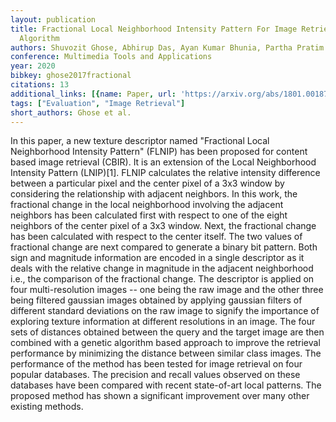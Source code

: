 ```yaml
---
layout: publication
title: Fractional Local Neighborhood Intensity Pattern For Image Retrieval Using Genetic
  Algorithm
authors: Shuvozit Ghose, Abhirup Das, Ayan Kumar Bhunia, Partha Pratim Roy
conference: Multimedia Tools and Applications
year: 2020
bibkey: ghose2017fractional
citations: 13
additional_links: [{name: Paper, url: 'https://arxiv.org/abs/1801.00187'}]
tags: ["Evaluation", "Image Retrieval"]
short_authors: Ghose et al.
---
```

In this paper, a new texture descriptor named "Fractional Local Neighborhood
Intensity Pattern" (FLNIP) has been proposed for content based image retrieval
(CBIR). It is an extension of the Local Neighborhood Intensity Pattern
(LNIP)[1]. FLNIP calculates the relative intensity difference between a
particular pixel and the center pixel of a 3x3 window by considering the
relationship with adjacent neighbors. In this work, the fractional change in
the local neighborhood involving the adjacent neighbors has been calculated
first with respect to one of the eight neighbors of the center pixel of a 3x3
window. Next, the fractional change has been calculated with respect to the
center itself. The two values of fractional change are next compared to
generate a binary bit pattern. Both sign and magnitude information are encoded
in a single descriptor as it deals with the relative change in magnitude in the
adjacent neighborhood i.e., the comparison of the fractional change. The
descriptor is applied on four multi-resolution images -- one being the raw
image and the other three being filtered gaussian images obtained by applying
gaussian filters of different standard deviations on the raw image to signify
the importance of exploring texture information at different resolutions in an
image. The four sets of distances obtained between the query and the target
image are then combined with a genetic algorithm based approach to improve the
retrieval performance by minimizing the distance between similar class images.
The performance of the method has been tested for image retrieval on four
popular databases. The precision and recall values observed on these databases
have been compared with recent state-of-art local patterns. The proposed method
has shown a significant improvement over many other existing methods.